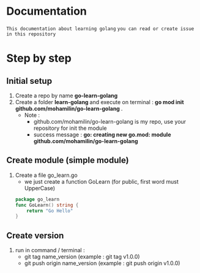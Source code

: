 # Documentation
 `This documentation about learning golang`
 `you can read or create issue in this repository`

# Step by step
## Initial setup 
1. Create a repo by name <strong>go-learn-golang</strong>
2. Create a folder <strong> learn-golang </strong> and execute on terminal : <strong> go mod init github.com/mohamilin/go-learn-golang </strong>. 
    - Note : 
        - github.com/mohamilin/go-learn-golang is my repo, use your repository for init the module
        - success message : <strong> go: creating new go.mod: module github.com/mohamilin/go-learn-golang </strong>

## Create module (simple module)
1. Create a file go_learn.go
    - we just create a function GoLearn (for public, first word must UpperCase)
    ```go
    package go_learn
    func GoLearn() string {
        return "Go Hello"
    }

    ```
## Create version
1. run in command / terminal : 
    - git tag  name_version (example : git tag v1.0.0)
    - git push origin name_version (example : git push origin v1.0.0)